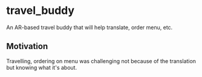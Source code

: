 # travel_buddy
An AR-based travel buddy that will help translate, order menu, etc. 

## Motivation 
Travelling, ordering on menu was challenging not because of the translation but knowing what it's about. 
